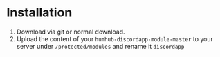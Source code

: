 # Installation
1. Download via git or normal download.
2. Upload the content of your `humhub-discordapp-module-master` to your server under `/protected/modules` and rename it `discordapp`
